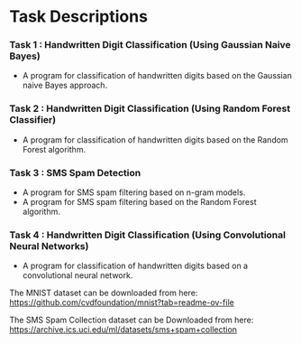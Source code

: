 # Task Descriptions

### Task 1 : Handwritten Digit Classification (Using Gaussian Naive Bayes)
- A program for classification of handwritten digits based on the Gaussian naive Bayes approach.

### Task 2 : Handwritten Digit Classification (Using Random Forest Classifier)
- A program for classification of handwritten digits based on the Random Forest algorithm.

### Task 3 : SMS Spam Detection
- A program for SMS spam filtering based on n-gram models.
- A program for SMS spam filtering based on the Random Forest algorithm.

### Task 4 : Handwritten Digit Classification (Using Convolutional Neural Networks)
- A program for classification of handwritten digits based on a convolutional neural network.


The MNIST dataset can be downloaded from here: https://github.com/cvdfoundation/mnist?tab=readme-ov-file

The SMS Spam Collection dataset can be Downloaded from here: https://archive.ics.uci.edu/ml/datasets/sms+spam+collection
